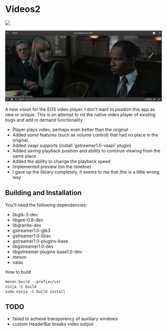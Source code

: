 # Videos2

<p align="left">
    <a href="https://paypal.me/Dirli85">
        <img src="https://img.shields.io/badge/Donate-PayPal-green.svg">
    </a>
</p>

<img src="data/screenshot.png" title="Videos2 screenshot" width="720"> </img>

A new vision for the EOS video player. I don't want to position this app as new or unique. This is an attempt to rid the native video player of existing bugs and add in demand functionality
* Player plays video, perhaps even better than the original
* Added some features (such as volume control) that had no place in the original.
* Added vaapi supports (install 'gstreamer1.0-vaapi' plugin)
* Added saving playback position and ability to continue viewing from the same place
* Added the ability to change the playback speed
* Implemented preview (on the timeline)
* I gave up the library completely, it seems to me that this is a little wrong way

## Building and Installation

You'll need the following dependencies:
* libgtk-3-dev
* libgee-0.8-dev
* libgranite-dev
* gstreamer1.0-gtk3
* gstreamer1.0-libav
* gstreamer1.0-plugins-base
* libgstreamer1.0-dev
* libgstreamer-plugins-base1.0-dev
* meson
* valac

How to build

    meson build --prefix=/usr
    ninja -C build
    sudo ninja -C build install

## TODO

* failed to achieve transparency of auxiliary windows
* custom HeaderBar breaks video output
